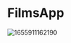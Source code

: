 # FilmsApp

![1655911162190](https://user-images.githubusercontent.com/94394251/175069487-4774461d-8f54-4b27-936a-c617d34a30e1.jpg)
